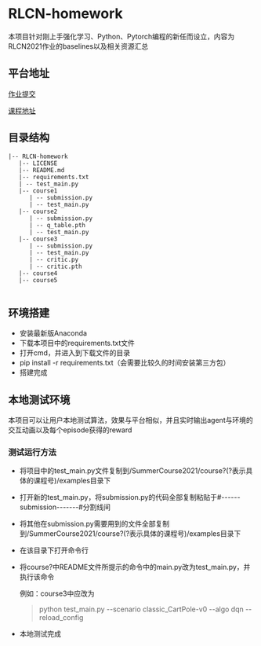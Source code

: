 # RLCN-homework

本项目针对刚上手强化学习、Python、Pytorch编程的新任而设立，内容为RLCN2021作业的baselines以及相关资源汇总

## 平台地址
[作业提交](http://www.jidiai.cn/)

[课程地址](http://rlchina.org)

## 目录结构
```
|-- RLCN-homework
   |-- LICENSE
   |-- README.md
   |-- requirements.txt
   | -- test_main.py
   |-- course1
      | -- submission.py
      | -- test_main.py
   |-- course2
      | -- submission.py
      | -- q_table.pth
      | -- test_main.py
   |-- course3
      | -- submission.py
      | -- test_main.py
      | -- critic.py
      | -- critic.pth
   |-- course4
   |-- course5
  
```

## 环境搭建

- 安装最新版Anaconda
- 下载本项目中的requirements.txt文件
- 打开cmd，并进入到下载文件的目录
- pip install -r requirements.txt（会需要比较久的时间安装第三方包）
- 搭建完成

## 本地测试环境

本项目可以让用户本地测试算法，效果与平台相似，并且实时输出agent与环境的交互动画以及每个episode获得的reward

### 测试运行方法
- 将项目中的test_main.py文件复制到/SummerCourse2021/course?(?表示具体的课程号)/examples目录下
- 打开新的test_main.py，将submission.py的代码全部复制粘贴于#------submission-------#分割线间 
- 将其他在submission.py需要用到的文件全部复制到/SummerCourse2021/course?(?表示具体的课程号)/examples目录下
- 在该目录下打开命令行
- 将course?中README文件所提示的命令中的main.py改为test_main.py，并执行该命令
  
  例如：course3中应改为
  >python test_main.py --scenario classic_CartPole-v0 --algo dqn --reload_config 
- 本地测试完成

